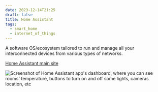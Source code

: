 ```yaml
---
date: 2023-12-14T21:25
draft: false
title: Home Assistant
tags:
  - smart_home
  - internet_of_things
---
```

A software OS/ecosystem tailored to run and manage all your interconnected devices from various types of networks.

[Home Assistant main site](https://www.home-assistant.io/)

![Screenshot of Home Assistant app's dashboard, where you can see rooms' temperature, buttons to turn on and off some lights, cameras location, etc](../attachment/vsc-paste/connected-home-switches-231214212420.png)